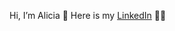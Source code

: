 Hi, I’m Alicia 👋 
Here is my [LinkedIn](https://www.linkedin.com/in/aliciahadingham/) 👩‍💻

<!---
AliciaHadingham/AliciaHadingham is a ✨ special ✨ repository because its `README.md` (this file) appears on your GitHub profile.
You can click the Preview link to take a look at your changes.
--->
